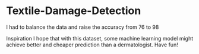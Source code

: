 # Textile-Damage-Detection


I had to balance the data and raise the accuracy from 76 to 98 

Inspiration I hope that with this dataset, some machine learning model might achieve better and cheaper prediction than a dermatologist. Have fun!



